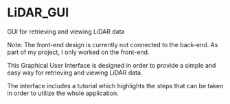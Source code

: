 # LiDAR_GUI
GUI for retrieving and viewing LiDAR data

Note: The front-end design is currently not connected to the back-end. As part of my project, I only worked on the front-end.

This Graphical User Interface is designed in order to provide a simple and easy way for retrieving and viewing LiDAR data.

The interface includes a tutorial which highlights the steps that can be taken in order to utilize the whole application.
